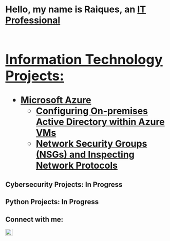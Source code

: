 <h1>Hello, my name is Raiques, an <a href="https://linkedin.com/in/rlcrump40">IT Professional<h1>

<h2> Information Technology Projects:</h2>


- <b>Microsoft Azure</b>
  - [Configuring On-premises Active Directory within Azure VMs](https://github.com/RLCrump40/configure-ad)
  - [Network Security Groups (NSGs) and Inspecting Network Protocols](https://github.com/joshmadakorcc/azure-network-protocols)
 
<h2> Cybersecurity Projects: In Progress </h2>

<h2> Python Projects: In Progress </h2>


<h2>Connect with me:</h2>


[<img align="left" alt="Raiques | LinkedIn" width="22px" src="https://cdn.jsdelivr.net/npm/simple-icons@v3/icons/linkedin.svg" />][linkedin]



[linkedin]: https://www.linkedin.com/in/rlcrump40/


